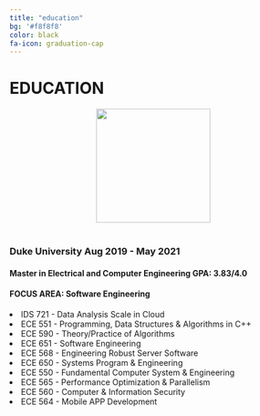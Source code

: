 ```yaml
---
title: "education"
bg: '#f8f8f8'
color: black
fa-icon: graduation-cap
---
```



# EDUCATION


<div class="education-block">
        <div align="center">
            <img src="img/duke.png" width="200px" />
        </div>
        <br>
            <h3>Duke University <span>Aug 2019 - May 2021</span></h3>
            <h4>Master in Electrical and Computer Engineering <span> GPA: 3.83/4.0</span></h4>
            <h4>FOCUS AREA: Software Engineering</h4>
            <li>IDS 721  - Data Analysis Scale in Cloud</li>
            <li>ECE 551 - Programming, Data Structures & Algorithms in C++ </li>
            <li>ECE 590 - Theory/Practice of Algorithms </li>
            <li>ECE 651 - Software Engineering</li>
            <li>ECE 568 - Engineering Robust Server Software </li>
            <li>ECE 650 - Systems Program & Engineering </li>
            <li>ECE 550 - Fundamental Computer System & Engineering </li>
            <li>ECE 565 - Performance Optimization & Parallelism </li>
            <li>ECE 560 - Computer & Information Security</li>
            <li>ECE 564 - Mobile APP Development</li>
</div>
      
